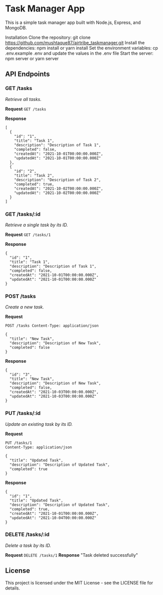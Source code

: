 # Task Manager App

This is a simple task manager app built with Node.js, Express, and MongoDB.

Installation
Clone the repository: git clone https://github.com/mushtaque87/airtribe_taskmanager.git
Install the dependencies: npm install or yarn install
Set the environment variables: cp .env.example .env and update the values in the .env file
Start the server: npm server or yarn server

## API Endpoints

### GET /tasks

_Retrieve all tasks._

**Request**
`GET /tasks`

**Response**

```
[
  {
    "id": "1",
    "title": "Task 1",
    "description": "Description of Task 1",
    "completed": false,
    "createdAt": "2021-10-01T00:00:00.000Z",
    "updatedAt": "2021-10-01T00:00:00.000Z"
  },
  {
    "id": "2",
    "title": "Task 2",
    "description": "Description of Task 2",
    "completed": true,
    "createdAt": "2021-10-02T00:00:00.000Z",
    "updatedAt": "2021-10-02T00:00:00.000Z"
  }
]
```

### GET /tasks/:id

_Retrieve a single task by its ID._

**Request**
`GET /tasks/1`

**Response**

```
{
  "id": "1",
  "title": "Task 1",
  "description": "Description of Task 1",
  "completed": false,
  "createdAt": "2021-10-01T00:00:00.000Z",
  "updatedAt": "2021-10-01T00:00:00.000Z"
}
```

### POST /tasks

_Create a new task._

**Request**

```
POST /tasks Content-Type: application/json

{
  "title": "New Task",
  "description": "Description of New Task",
  "completed": false
}

```

**Response**

```
{
  "id": "3",
  "title": "New Task",
  "description": "Description of New Task",
  "completed": false,
  "createdAt": "2021-10-03T00:00:00.000Z",
  "updatedAt": "2021-10-03T00:00:00.000Z"
}
```

### PUT /tasks/:id

_Update an existing task by its ID._

**Request**

```
PUT /tasks/1
Content-Type: application/json

{
  "title": "Updated Task",
  "description": "Description of Updated Task",
  "completed": true
}
```

**Response**

```
{
  "id": "1",
  "title": "Updated Task",
  "description": "Description of Updated Task",
  "completed": true,
  "createdAt": "2021-10-01T00:00:00.000Z",
  "updatedAt": "2021-10-04T00:00:00.000Z"
}
```

### DELETE /tasks/:id

_Delete a task by its ID._

**Request**
`DELETE /tasks/1`
**Response**
"Task deleted successfully"

## License

This project is licensed under the MIT License - see the LICENSE file for details.

```

```
